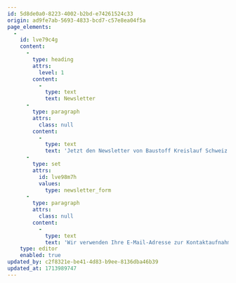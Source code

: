 ```yaml
---
id: 5d8de0a0-8223-4002-b2bd-e74261524c33
origin: ad9fe7ab-5693-4833-bcd7-c57e8ea04f5a
page_elements:
  -
    id: lve79c4g
    content:
      -
        type: heading
        attrs:
          level: 1
        content:
          -
            type: text
            text: Newsletter
      -
        type: paragraph
        attrs:
          class: null
        content:
          -
            type: text
            text: 'Jetzt den Newsletter von Baustoff Kreislauf Schweiz abonnieren:'
      -
        type: set
        attrs:
          id: lve98m7h
          values:
            type: newsletter_form
      -
        type: paragraph
        attrs:
          class: null
        content:
          -
            type: text
            text: 'Wir verwenden Ihre E-Mail-Adresse zur Kontaktaufnahme und zum Zusenden unseres E-Newsletters. Sie können diesen jederzeit abbestellen.'
    type: editor
    enabled: true
updated_by: c2f8321e-be41-4d83-b9ee-8136dba46b39
updated_at: 1713989747
---
```

